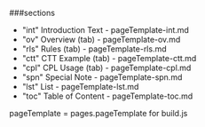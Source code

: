 ###sections

* "int" Introduction Text - pageTemplate-int.md
* "ov" Overview (tab) - pageTemplate-ov.md
* "rls" Rules (tab) - pageTemplate-rls.md
* "ctt" CTT Example (tab) - pageTemplate-ctt.md
* "cpl" CPL Usage (tab) - pageTemplate-cpl.md
* "spn" Special Note - pageTemplate-spn.md
* "lst" List - pageTemplate-lst.md
* "toc" Table of Content - pageTemplate-toc.md

pageTemplate = pages.pageTemplate for build.js